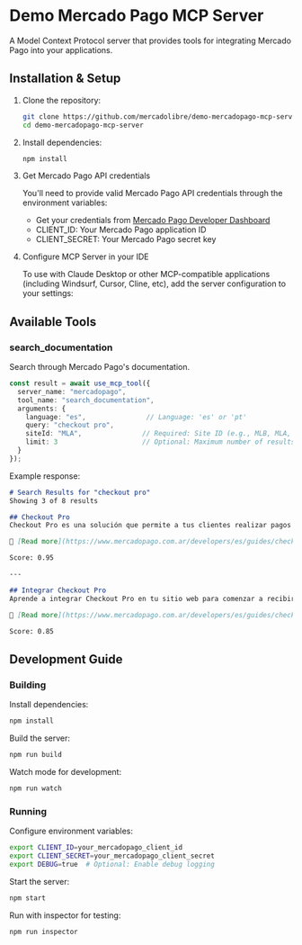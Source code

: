 # Demo Mercado Pago MCP Server

A Model Context Protocol server that provides tools for integrating Mercado Pago into your applications.


## Installation & Setup

1. Clone the repository:
    ```bash
    git clone https://github.com/mercadolibre/demo-mercadopago-mcp-server.git
    cd demo-mercadopago-mcp-server
    ```

2. Install dependencies:
    ```bash
    npm install
    ```

3. Get Mercado Pago API credentials

    You'll need to provide valid Mercado Pago API credentials through the environment variables:
    - Get your credentials from [Mercado Pago Developer Dashboard](https://www.mercadopago.com/developers/panel/credentials)
    - CLIENT_ID: Your Mercado Pago application ID
    - CLIENT_SECRET: Your Mercado Pago secret key

4. Configure MCP Server in your IDE

    To use with Claude Desktop or other MCP-compatible applications (including Windsurf, Cursor, Cline, etc), add the server configuration to your settings:



## Available Tools

### search_documentation
Search through Mercado Pago's documentation.

```typescript
const result = await use_mcp_tool({
  server_name: "mercadopago",
  tool_name: "search_documentation",
  arguments: {
    language: "es",               // Language: 'es' or 'pt'
    query: "checkout pro",
    siteId: "MLA",               // Required: Site ID (e.g., MLB, MLA, MLM)
    limit: 3                     // Optional: Maximum number of results (default: 10, max: 100)
  }
});
```

Example response:
```markdown
# Search Results for "checkout pro"
Showing 3 of 8 results

## Checkout Pro
Checkout Pro es una solución que permite a tus clientes realizar pagos de forma segura...

🔗 [Read more](https://www.mercadopago.com.ar/developers/es/guides/checkout-pro/introduction)

Score: 0.95

---

## Integrar Checkout Pro
Aprende a integrar Checkout Pro en tu sitio web para comenzar a recibir pagos...

🔗 [Read more](https://www.mercadopago.com.ar/developers/es/guides/checkout-pro/integration)

Score: 0.85
```

## Development Guide

### Building

Install dependencies:
```bash
npm install
```

Build the server:
```bash
npm run build
```

Watch mode for development:
```bash
npm run watch
```

### Running

Configure environment variables:
```bash
export CLIENT_ID=your_mercadopago_client_id
export CLIENT_SECRET=your_mercadopago_client_secret
export DEBUG=true  # Optional: Enable debug logging
```

Start the server:
```bash
npm start
```

Run with inspector for testing:
```bash
npm run inspector
```
